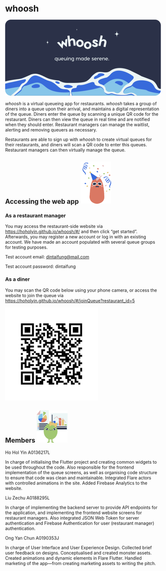 # whoosh
![whoosh header](img/header.png)

*whoosh* is a virtual queueing app for restaurants. *whoosh* takes a group of diners into a queue upon their arrival, and maintains a digital representation of the queue. Diners enter the queue by scanning a unique QR code for the restaurant. Diners can then view the queue in real time and are notified when they should enter. Restaurant managers can manage the waitlist, alerting and removing queuers as necessary.

Restaurants are able to sign up with *whoosh* to create virtual queues for their restaurants, and diners will
scan a QR code to enter this queues. Restaurant managers can then virtually manage the queue.


## Accessing the web app <img src="img/party.png" alt="Red monster in party hat with confetti" width="100" />

### As a restaurant manager
You may access the restaurant-side website via https://hoholyin.github.io/whoosh/#/ and then click “get started”. Afterwards, you may register a new account or log in with an existing account. We have made an account populated with several queue groups for testing purposes.

Test account email: dintaifung@mail.com

Test account password: dintaifung

### As a diner
You may scan the QR code below using your phone camera, or access the website to join the queue via https://hoholyin.github.io/whoosh/#/joinQueue?restaurant_id=5

<img src="img/test_qr_code.png" alt="test QR code" width="300" />


## Members <img src="img/data.png" alt="Green monster with posters of data analytics" width="100" />
Ho Hol Yin A0136217L

In charge of initialising the Flutter project and creating common widgets to be used throughout the code. Also responsible for the frontend implementation of the queue screens, as well as organising code structure to ensure that code was clean and maintainable. Integrated Flare actors with controlled animations in the site. Added Firebase Analytics to the website.

Liu Zechu A0188295L

In charge of implementing the backend server to provide API endpoints for the application, and implementing the frontend website screens for restaurant managers. Also integrated JSON Web Token for server authentication and Firebase Authentication for user (restaurant manager) authentication.

Ong Yan Chun A0190353J

In charge of User Interface and User Experience Design. Collected brief user feedback on designs. Conceptualised and created monster assets. Created animations and dynamic elements in Flare Flutter. Handled marketing of the app—from creating marketing assets to writing the pitch.
